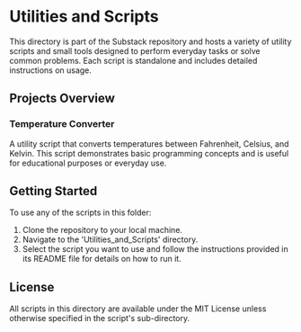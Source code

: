 # Utilities and Scripts

This directory is part of the Substack repository and hosts a variety of utility scripts and small tools designed to perform everyday tasks or solve common problems. Each script is standalone and includes detailed instructions on usage.

## Projects Overview

### Temperature Converter
A utility script that converts temperatures between Fahrenheit, Celsius, and Kelvin. This script demonstrates basic programming concepts and is useful for educational purposes or everyday use.

## Getting Started

To use any of the scripts in this folder:

1. Clone the repository to your local machine.
2. Navigate to the 'Utilities_and_Scripts' directory.
3. Select the script you want to use and follow the instructions provided in its README file for details on how to run it.


## License

All scripts in this directory are available under the MIT License unless otherwise specified in the script's sub-directory.
